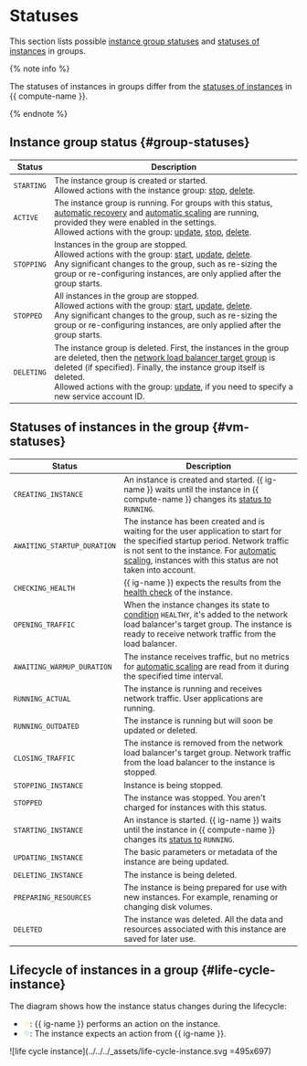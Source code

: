 # Statuses

This section lists possible [instance group statuses](#group-statuses) and [statuses of instances](#vm-statuses) in groups.

{% note info %}

The statuses of instances in groups differ from the [statuses of instances](../vm-statuses.md) in {{ compute-name }}.

{% endnote %}

## Instance group status {#group-statuses}

| Status | Description |
| ----- | ----- |
| `STARTING` | The instance group is created or started.<br>Allowed actions with the instance group: [stop](../../operations/instance-groups/stop.md), [delete](../../operations/instance-groups/delete.md). |
| `ACTIVE` | The instance group is running. For groups with this status, [automatic recovery](autohealing.md) and [automatic scaling](scale.md#auto-scale) are running, provided they were enabled in the settings.<br>Allowed actions with the group: [update](../../operations/instance-groups/update.md), [stop](../../operations/instance-groups/stop.md), [delete](../../operations/instance-groups/delete.md). |
| `STOPPING` | Instances in the group are stopped.<br>Allowed actions with the group: [start](../../operations/instance-groups/start.md), [update](../../operations/instance-groups/update.md), [delete](../../operations/instance-groups/delete.md).<br>Any significant changes to the group, such as re-sizing the group or re-configuring instances, are only applied after the group starts. |
| `STOPPED` | All instances in the group are stopped.<br>Allowed actions with the group: [start](../../operations/instance-groups/start.md), [update](../../operations/instance-groups/update.md), [delete](../../operations/instance-groups/delete.md).<br>Any significant changes to the group, such as re-sizing the group or re-configuring instances, are only applied after the group starts. |
| `DELETING` | The instance group is deleted. First, the instances in the group are deleted, then the [network load balancer target group](../../../network-load-balancer/concepts/target-resources.md) is deleted (if specified). Finally, the instance group itself is deleted.<br>Allowed actions with the group: [update](../../operations/instance-groups/update.md), if you need to specify a new service account ID. |

## Statuses of instances in the group {#vm-statuses}

| Status | Description |
| ----- | ----- |
| `CREATING_INSTANCE` | An instance is created and started. {{ ig-name }} waits until the instance in {{ compute-name }} changes its [status to](../vm-statuses.md) `RUNNING`. |
| `AWAITING_STARTUP_DURATION` | The instance has been created and is waiting for the user application to start for the specified startup period. Network traffic is not sent to the instance. For [automatic scaling](scale.md), instances with this status are not taken into account. |
| `CHECKING_HEALTH` | {{ ig-name }} expects the results from the [health check](autohealing.md#auto-healthcheck) of the instance. |
| `OPENING_TRAFFIC` | When the instance changes its state to [condition](../../../network-load-balancer/concepts/health-check.md) `HEALTHY`, it's added to the network load balancer's target group. The instance is ready to receive network traffic from the load balancer. |
| `AWAITING_WARMUP_DURATION` | The instance receives traffic, but no metrics for [automatic scaling](scale.md) are read from it during the specified time interval. |
| `RUNNING_ACTUAL` | The instance is running and receives network traffic. User applications are running. |
| `RUNNING_OUTDATED` | The instance is running but will soon be updated or deleted. |
| `CLOSING_TRAFFIC` | The instance is removed from the network load balancer's target group. Network traffic from the load balancer to the instance is stopped. |
| `STOPPING_INSTANCE` | Instance is being stopped. |
| `STOPPED` | The instance was stopped. You aren't charged for instances with this status. |
| `STARTING_INSTANCE` | An instance is started. {{ ig-name }} waits until the instance in {{ compute-name }} changes its [status to](../vm-statuses.md) `RUNNING`. |
| `UPDATING_INSTANCE` | The basic parameters or metadata of the instance are being updated. |
| `DELETING_INSTANCE` | The instance is being deleted. |
| `PREPARING_RESOURCES` | The instance is being prepared for use with new instances. For example, renaming or changing disk volumes. |
| `DELETED` | The instance was deleted. All the data and resources associated with this instance are saved for later use. |

## Lifecycle of instances in a group {#life-cycle-instance}

The diagram shows how the instance status changes during the lifecycle:

- ![dot-yellow](../../../_assets/dot-yellow.png): {{ ig-name }} performs an action on the instance.
- ![dot-green](../../../_assets/dot-green.png): The instance expects an action from {{ ig-name }}.

![life cycle instance](../../../_assets/life-cycle-instance.svg =495x697)

